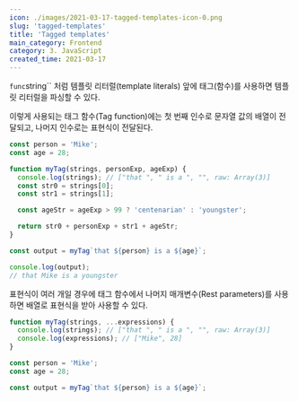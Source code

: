 ```yaml
---
icon: ./images/2021-03-17-tagged-templates-icon-0.png
slug: 'tagged-templates'
title: 'Tagged templates'
main_category: Frontend
category: 3. JavaScript
created_time: 2021-03-17
---
```


`func`string`` 처럼 템플릿 리터럴(template literals) 앞에 태그(함수)를 사용하면
템플릿 리터럴을 파싱할 수 있다.

이렇게 사용되는 태그 함수(Tag function)에는 첫 번째 인수로 문자열 값의 배열이 전
달되고, 나머지 인수로는 표현식이 전달된다.

```javascript
const person = 'Mike';
const age = 28;

function myTag(strings, personExp, ageExp) {
  console.log(strings); // ["that ", " is a ", "", raw: Array(3)]
  const str0 = strings[0];
  const str1 = strings[1];

  const ageStr = ageExp > 99 ? 'centenarian' : 'youngster';

  return str0 + personExp + str1 + ageStr;
}

const output = myTag`that ${person} is a ${age}`;

console.log(output);
// that Mike is a youngster
```

표현식이 여러 개일 경우에 태그 함수에서 나머지 매개변수(Rest parameters)를 사용
하면 배열로 표현식을 받아 사용할 수 있다.

```javascript
function myTag(strings, ...expressions) {
  console.log(strings); // ["that ", " is a ", "", raw: Array(3)]
  console.log(expressions); // ["Mike", 28]
}

const person = 'Mike';
const age = 28;

const output = myTag`that ${person} is a ${age}`;
```

<br />
